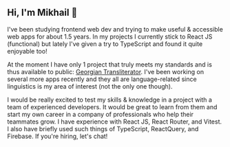 ## Hi, I'm Mikhail 👋

I've been studying frontend web dev and trying to make useful & accessible web apps for about 1.5 years. In my projects I currently stick to React JS (functional) but lately I've given a try to TypeScript and found it quite enjoyable too!

At the moment I have only 1 project that truly meets my standards and is thus available to public: [Georgian Transliterator](https://github.com/elmijail1/georgian-transliterator). I've been working on several more apps recently and they all are language-related since linguistics is my area of interest (not the only one though).

I would be really excited to test my skills & knowledge in a project with a team of experienced developers. It would be great to learn from them and start my own career in a company of professionals who help their teammates grow. I have experience with React JS, React Router, and Vitest. I also have briefly used such things of TypeScript, ReactQuery, and Firebase. If you're hiring, let's chat!
